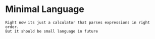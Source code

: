# Minimal Language

    Right now its just a calculator that parses expressions in right order.
    But it should be small language in future
